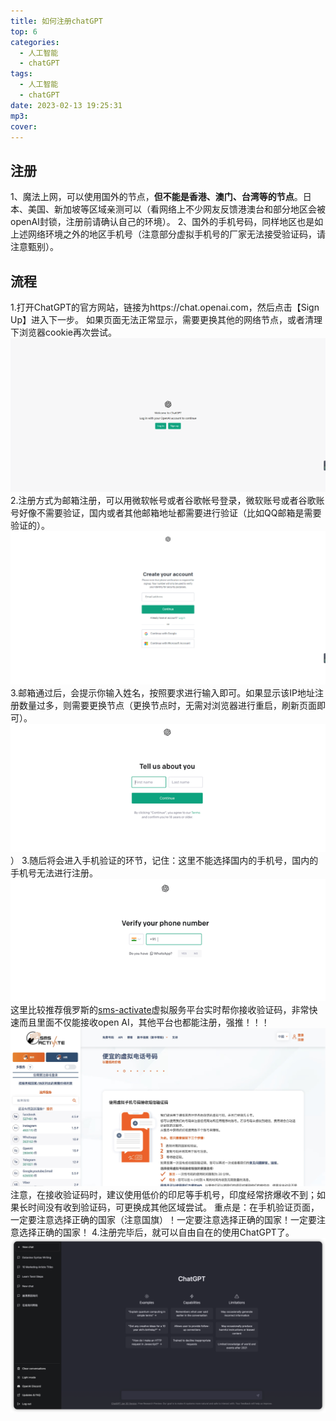 ```yaml
---
title: 如何注册chatGPT
top: 6
categories:
  - 人工智能
  - chatGPT
tags:
  - 人工智能
  - chatGPT
date: 2023-02-13 19:25:31
mp3:
cover:
---
```

## 注册
1、魔法上网，可以使用国外的节点，**但不能是香港、澳门、台湾等的节点**。日本、美国、新加坡等区域亲测可以（看网络上不少网友反馈港澳台和部分地区会被openAI封锁，注册前请确认自己的环境）。
2、国外的手机号码，同样地区也是如上述网络环境之外的地区手机号（注意部分虚拟手机号的厂家无法接受验证码，请注意甄别）。
## 流程

1.打开ChatGPT的官方网站，链接为https://chat.openai.com，然后点击【Sign Up】进入下一步。
如果页面无法正常显示，需要更换其他的网络节点，或者清理下浏览器cookie再次尝试。
![img](/images/注册chatGPT1.png)
2.注册方式为邮箱注册，可以用微软帐号或者谷歌帐号登录，微软账号或者谷歌账号好像不需要验证，国内或者其他邮箱地址都需要进行验证（比如QQ邮箱是需要验证的）。
![img](/images/注册chatGPT2.png)
3.邮箱通过后，会提示你输入姓名，按照要求进行输入即可。如果显示该IP地址注册数量过多，则需要更换节点（更换节点时，无需对浏览器进行重启，刷新页面即可）。
![img](/images/注册chatGPT3.png)）
3.随后将会进入手机验证的环节，记住：这里不能选择国内的手机号，国内的手机号无法进行注册。
![img](/images/注册chatGPT4.png)
这里比较推荐俄罗斯的[sms-activate](https://sms-activate.org)虚拟服务平台实时帮你接收验证码，非常快速而且里面不仅能接收open AI，其他平台也都能注册，强推！！！
![img](/images/注册chatGPT6.png)
注意，在接收验证码时，建议使用低价的印尼等手机号，印度经常挤爆收不到；如果长时间没有收到验证码，可更换成其他区域尝试。
重点是：在手机验证页面，一定要注意选择正确的国家（注意国旗）！一定要注意选择正确的国家！一定要注意选择正确的国家！
4.注册完毕后，就可以自由自在的使用ChatGPT了。
![img](/images/注册chatGPT5.png)
